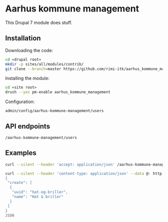 # Aarhus kommune management

This Drupal 7 module does stuff.

## Installation

Downloading the code:

```sh
cd «drupal root»
mkdir -p sites/all/modules/contrib/
git clone --branch=master https://github.com/rimi-itk/aarhus_kommune_management-drupal-7 sites/all/modules/contrib/aarhus_kommune_management
```

Installing the module:

```sh
cd «site root»
drush --yes pm-enable aarhus_kommune_management
```

Configuration:

`admin/config/aarhus-kommune-management/users`

## API endpoints

`/aarhus-kommune-management/users`

## Examples

```sh
curl --silent --header 'accept: application/json' /aarhus-kommune-management/users
```

```sh
curl --silent --header 'content-type: application/json' --data @- http://mso-loop.docker.localhost:32792/aarhus-kommune-management/users <<'JSON'
{
 "create": [
  {
   "uuid": "hat-og-briller",
   "name": "Hat & briller"
  }
 ]
}
JSON
```
